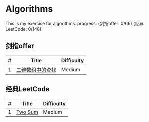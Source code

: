 Algorithms
========
This is my exercise for algorithms. 
progress:
(剑指offer: 0/66)
(经典LeetCode: 0/148)

## 剑指offer

| # | Title | Difficulty |
|---|-------|------------|
|1  | [二维数组中的查找](https://www.nowcoder.com/practice/abc3fe2ce8e146608e868a70efebf62e?tpId=13&tqId=11154&tPage=1&rp=1&ru=/ta/coding-interviews&qru=/ta/coding-interviews/question-ranking) | Medium |

## 经典LeetCode

| # | Title | Difficulty |
|---|-------|------------|
|1  | [Two Sum](https://leetcode.com/problems/two-sum/) | Medium |
